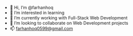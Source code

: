 - 👋 Hi, I’m @farhanhoq
- 👀 I’m interested in learning
- 🌱 I’m currently working with Full-Stack Web Development
- 💞️ I’m looking to collaborate on Web Development projects
- 📫 farhanhoq0599@gmail.com

<!---
farhanhoq/farhanhoq is a ✨ special ✨ repository because its `README.md` (this file) appears on your GitHub profile.
You can click the Preview link to take a look at your changes.
--->
